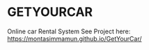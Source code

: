 # GETYOURCAR
 Online car Rental System
 See Project here: https://montasimmamun.github.io/GetYourCar/
